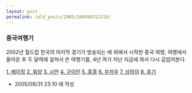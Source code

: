 ```yaml
---
layout: post
permalink: /old_posts/2005/200508312310/
---
```


### 중국여행기

2002년 월드컵 한국의 마지막 경기가 방송되는 배 위에서 시작한 중국 여행,
여행에서 돌아온 후 두 달여에 걸쳐서 쓴 여행기를,
4년 여가 지난 지금에 와서 다시 곱씹어본다.

<a href="http://jeddite.egloos.com/545402">1. 베이징</a>
<a href="http://jeddite.egloos.com/545427">2. 뤄양</a>
<a href="http://jeddite.egloos.com/545433">3. 시안</a>
<a href="http://jeddite.egloos.com/545464">4. 구이린</a>
<a href="http://jeddite.egloos.com/550031">5. 홍콩</a>
<a href="http://jeddite.egloos.com/550056">6. 쑤저우</a>
<a href="http://jeddite.egloos.com/550090">7. 상하이</a>
<a href="http://jeddite.egloos.com/550151">8. 후기</a>





- 2005/08/31 23:10 에 작성